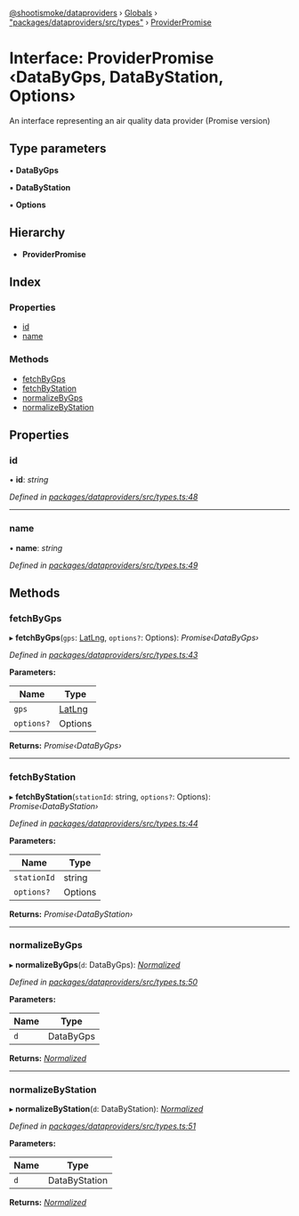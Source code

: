 [@shootismoke/dataproviders](../README.md) › [Globals](../globals.md) › ["packages/dataproviders/src/types"](../modules/_packages_dataproviders_src_types_.md) › [ProviderPromise](_packages_dataproviders_src_types_.providerpromise.md)

# Interface: ProviderPromise ‹**DataByGps, DataByStation, Options**›

An interface representing an air quality data provider (Promise version)

## Type parameters

▪ **DataByGps**

▪ **DataByStation**

▪ **Options**

## Hierarchy

* **ProviderPromise**

## Index

### Properties

* [id](_packages_dataproviders_src_types_.providerpromise.md#id)
* [name](_packages_dataproviders_src_types_.providerpromise.md#name)

### Methods

* [fetchByGps](_packages_dataproviders_src_types_.providerpromise.md#fetchbygps)
* [fetchByStation](_packages_dataproviders_src_types_.providerpromise.md#fetchbystation)
* [normalizeByGps](_packages_dataproviders_src_types_.providerpromise.md#normalizebygps)
* [normalizeByStation](_packages_dataproviders_src_types_.providerpromise.md#normalizebystation)

## Properties

###  id

• **id**: *string*

*Defined in [packages/dataproviders/src/types.ts:48](https://github.com/shootismoke/common/blob/29c80cb/packages/dataproviders/src/types.ts#L48)*

___

###  name

• **name**: *string*

*Defined in [packages/dataproviders/src/types.ts:49](https://github.com/shootismoke/common/blob/29c80cb/packages/dataproviders/src/types.ts#L49)*

## Methods

###  fetchByGps

▸ **fetchByGps**(`gps`: [LatLng](_packages_dataproviders_src_types_.latlng.md), `options?`: Options): *Promise‹DataByGps›*

*Defined in [packages/dataproviders/src/types.ts:43](https://github.com/shootismoke/common/blob/29c80cb/packages/dataproviders/src/types.ts#L43)*

**Parameters:**

Name | Type |
------ | ------ |
`gps` | [LatLng](_packages_dataproviders_src_types_.latlng.md) |
`options?` | Options |

**Returns:** *Promise‹DataByGps›*

___

###  fetchByStation

▸ **fetchByStation**(`stationId`: string, `options?`: Options): *Promise‹DataByStation›*

*Defined in [packages/dataproviders/src/types.ts:44](https://github.com/shootismoke/common/blob/29c80cb/packages/dataproviders/src/types.ts#L44)*

**Parameters:**

Name | Type |
------ | ------ |
`stationId` | string |
`options?` | Options |

**Returns:** *Promise‹DataByStation›*

___

###  normalizeByGps

▸ **normalizeByGps**(`d`: DataByGps): *[Normalized](../modules/_packages_dataproviders_src_types_.md#normalized)*

*Defined in [packages/dataproviders/src/types.ts:50](https://github.com/shootismoke/common/blob/29c80cb/packages/dataproviders/src/types.ts#L50)*

**Parameters:**

Name | Type |
------ | ------ |
`d` | DataByGps |

**Returns:** *[Normalized](../modules/_packages_dataproviders_src_types_.md#normalized)*

___

###  normalizeByStation

▸ **normalizeByStation**(`d`: DataByStation): *[Normalized](../modules/_packages_dataproviders_src_types_.md#normalized)*

*Defined in [packages/dataproviders/src/types.ts:51](https://github.com/shootismoke/common/blob/29c80cb/packages/dataproviders/src/types.ts#L51)*

**Parameters:**

Name | Type |
------ | ------ |
`d` | DataByStation |

**Returns:** *[Normalized](../modules/_packages_dataproviders_src_types_.md#normalized)*
